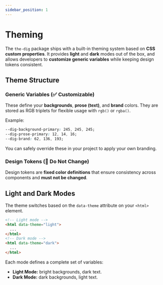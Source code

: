 ```yaml
---
sidebar_position: 1
---
```


# Theming

The `the-dig` package ships with a built-in theming system based on **CSS custom properties**.
It provides **light** and **dark** modes out of the box, and allows developers to **customize generic variables** while keeping design tokens consistent.

## Theme Structure

### Generic Variables (✅ Customizable)

These define your **backgrounds**, **prose (text)**, and **brand** colors.
They are stored as RGB triplets for flexible usage with `rgb()` or `rgba()`.

Example:

```css
--dig-background-primary: 245, 245, 245;
--dig-prose-primary: 12, 14, 16;
--dig-brand: 62, 136, 193;
```

You can safely override these in your project to apply your own branding.

### Design Tokens (🚫 Do Not Change)

Design tokens are **fixed color definitions** that ensure consistency across components and **must not be changed**.

## Light and Dark Modes

The theme switches based on the `data-theme` attribute on your `<html>` element.

```html
<!-- Light mode -->
<html data-theme="light">
  ...
</html>
<!-- Dark mode -->
<html data-theme="dark">
  ...
</html>
```

Each mode defines a complete set of variables:

- **Light Mode:** bright backgrounds, dark text.
- **Dark Mode:** dark backgrounds, light text.

